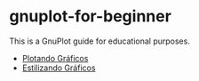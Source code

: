# gnuplot-for-beginner
This is a GnuPlot guide for educational purposes.

- [Plotando Gráficos ](https://github.com/datachico84/gnuplot-for-beginner/blob/main/chapters/my-first-plot.md)
- [Estilizando Gráficos ](https://github.com/datachico84/gnuplot-for-beginner/blob/main/chapters/styling.md)
